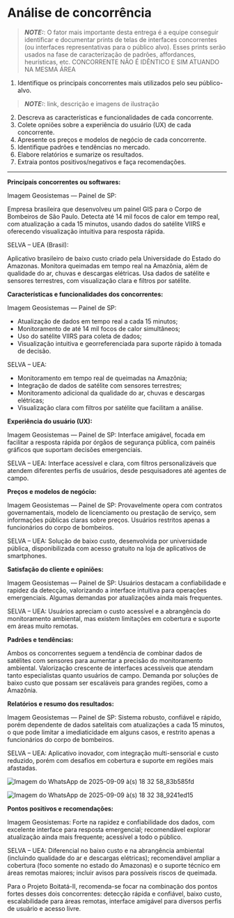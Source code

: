 # Análise de concorrência

> **_NOTE:_**: O fator mais importante desta entrega é a equipe conseguir identificar e documentar prints de telas de interfaces concorrentes (ou interfaces representativas para o público alvo). Esses prints serão usados na fase de caracterização de padrões, affordances, heurísticas, etc. CONCORRENTE NÃO É IDÊNTICO E SIM ATUANDO NA MESMA ÁREA

1. Identifique os principais concorrentes mais utilizados pelo seu público-alvo.
> **_NOTE:_**: link, descrição e imagens de ilustração
2. Descreva as características e funcionalidades de cada concorrente.
3. Colete opniões sobre a experiência do usuário (UX) de cada concorrente.
4. Apresente os preços e modelos de negócio de cada concorrente.
5. Identifique padrões e tendências no mercado.
6. Elabore relatórios e sumarize os resultados.
7. Extraia pontos positivos/negativos e faça recomendações.

---


**Principais concorrentes ou softwares:** 

Imagem Geosistemas — Painel de SP:

Empresa brasileira que desenvolveu um painel GIS para o Corpo de Bombeiros de São Paulo. Detecta até 14 mil focos de calor em tempo real, com atualização a cada 15 minutos, usando dados do satélite VIIRS e oferecendo visualização intuitiva para resposta rápida.

SELVA – UEA (Brasil):

Aplicativo brasileiro de baixo custo criado pela Universidade do Estado do Amazonas. Monitora queimadas em tempo real na Amazônia, além de qualidade do ar, chuvas e descargas elétricas. Usa dados de satélite e sensores terrestres, com visualização clara e filtros por satélite.

**Características e funcionalidades dos concorrentes:**

Imagem Geosistemas — Painel de SP:
- Atualização de dados em tempo real a cada 15 minutos;
- Monitoramento de até 14 mil focos de calor simultâneos;
- Uso do satélite VIIRS para coleta de dados;
- Visualização intuitiva e georreferenciada para suporte rápido à tomada de decisão.

SELVA – UEA:
- Monitoramento em tempo real de queimadas na Amazônia;
- Integração de dados de satélite com sensores terrestres;
- Monitoramento adicional da qualidade do ar, chuvas e descargas elétricas;
- Visualização clara com filtros por satélite que facilitam a análise.

**Experiência do usuário (UX):** 

Imagem Geosistemas — Painel de SP:
Interface amigável, focada em facilitar a resposta rápida por órgãos de segurança pública, com painéis gráficos que suportam decisões emergenciais.

SELVA – UEA:
Interface acessível e clara, com filtros personalizáveis que atendem diferentes perfis de usuários, desde pesquisadores até agentes de campo.

**Preços e modelos de negócio:** 

Imagem Geosistemas — Painel de SP:
Provavelmente opera com contratos governamentais, modelo de licenciamento ou prestação de serviço, sem informações públicas claras sobre preços. Usuários restritos apenas a funcionários do corpo de bombeiros.

SELVA – UEA:
Solução de baixo custo, desenvolvida por universidade pública, disponibilizada com acesso gratuito na loja de aplicativos de smartphones.

**Satisfação do cliente e opiniões:**

Imagem Geosistemas — Painel de SP:
Usuários destacam a confiabilidade e rapidez da detecção, valorizando a interface intuitiva para operações emergenciais. Algumas demandas por atualizações ainda mais frequentes.

SELVA – UEA:
Usuários apreciam o custo acessível e a abrangência do monitoramento ambiental, mas existem limitações em cobertura e suporte em áreas muito remotas.

**Padrões e tendências:**

Ambos os concorrentes seguem a tendência de combinar dados de satélites com sensores para aumentar a precisão do monitoramento ambiental.
Valorização crescente de interfaces acessíveis que atendam tanto especialistas quanto usuários de campo.
Demanda por soluções de baixo custo que possam ser escaláveis para grandes regiões, como a Amazônia.

**Relatórios e resumo dos resultados:** 

Imagem Geosistemas — Painel de SP: Sistema robusto, confiável e rápido, porém dependente de dados satelitais com atualizações a cada 15 minutos, o que pode limitar a imediaticidade em alguns casos, e restrito apenas a funcionários do corpo de bombeiros.

SELVA – UEA: Aplicativo inovador, com integração multi-sensorial e custo reduzido, porém com desafios em cobertura e suporte em regiões mais afastadas.

![Imagem do WhatsApp de 2025-09-09 à(s) 18 32 58_83b585fd](https://github.com/user-attachments/assets/9cebe32b-e2ab-4d8a-841e-0cc59b5a6a02)

![Imagem do WhatsApp de 2025-09-09 à(s) 18 32 38_9241ed15](https://github.com/user-attachments/assets/ad01a8ed-aa52-41e0-b829-dfa2787c775d)


**Pontos positivos e recomendações:**

Imagem Geosistemas: Forte na rapidez e confiabilidade dos dados, com excelente interface para resposta emergencial; recomendável explorar atualização ainda mais frequente; acessível a todo o público.

SELVA – UEA: Diferencial no baixo custo e na abrangência ambiental (incluindo qualidade do ar e descargas elétricas); recomendável ampliar a cobertura (foco somente no estado do Amazonas) e o suporte técnico em áreas remotas maiores; incluir avisos para possíveis riscos de queimada.

Para o Projeto Boitatá-II, recomenda-se focar na combinação dos pontos fortes desses dois concorrentes: detecção rápida e confiável, baixo custo, escalabilidade para áreas remotas, interface amigável para diversos perfis de usuário e acesso livre.
